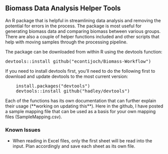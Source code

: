 <h2>Biomass Data Analysis Helper Tools</h2>
<p>An R package that is helpful in streamlining data analysis and removing the potential for errors in the process. The package is most useful for generating biomass data and comparing biomass between various groups. There are also a couple of helper functions included and other scripts that help with moving samples through the processing pipeline.</p>

<p>The package can be downloaded from within R using the devtools function:</p>

<pre>
devtools::install_github("econtijoch/Biomass-Workflow")
</pre>

If you need to install devtools first, you'll need to do the following first to download and update devtools to the most current version:

<pre>
	install.packages("devtools")
	devtools::install_github("hadley/devtools")
</pre>

<p>Each of the functions has its own documentation that can further explain their usage (**working on updating this**). Here in the github, I have posted a sample mapping file that can be used as a basis for your own mapping files (SampleMapping.csv).</p>

<h3> Known Issues </h3>
<ul>
	<li>When reading in Excel files, only the first sheet will be read into the input. Plan accordingly and save each sheet as its own file.</li>
</ul>